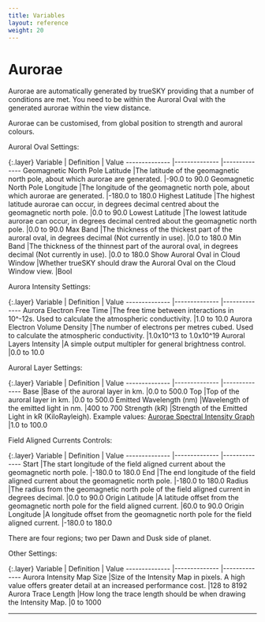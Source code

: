 ```yaml
---
title: Variables
layout: reference
weight: 20
---
```







Aurorae
====================
Aurorae are automatically generated by trueSKY providing that a number of conditions are met.
You need to be within the Auroral Oval with the generated aurorae within the view distance.

Aurorae can be customised, from global position to strength and auroral colours.


Auroral Oval Settings:

{:.layer}
Variable                                                                |       Definition                                                                                                                                                                                                                                                                      |       Value
--------------                                                  |--------------                                                                                                                                                                                                                                                                 |--------------
Geomagnetic North Pole Latitude                 |The latitude of the geomagnetic north pole, about which aurorae are generated.                                                                                                                                 |-90.0 to 90.0
Geomagnetic North Pole Longitude                |The longitude of the geomagnetic north pole, about which aurorae are generated.                                                                                                                                |-180.0 to 180.0
Highest Latitude                                                |The highest latitude aurorae can occur, in degrees decimal centred about the geomagnetic north pole.                                                                                   |0.0 to 90.0
Lowest Latitude                                                 |The lowest latitude aurorae can occur, in degrees decimal centred about the geomagnetic north pole.                                                                                    |0.0 to 90.0
Max Band                                                                |The thickness of the thickest part of the auroral oval, in degrees decimal (Not currently in use).                                                                                             |0.0 to 180.0
Min Band                                                                |The thickness of the thinnest part of the auroral oval, in degrees decimal (Not currently in use).                                                                                     |0.0 to 180.0
Show Auroral Oval in Cloud Window               |Whether trueSKY should draw the Auroral Oval on the Cloud Window view.                                                                                                                                                 |Bool

Aurora Intensity Settings:

{:.layer}
Variable                                                                |       Definition                                                                                                                                                                                                                                                                      |       Value
--------------                                                  |--------------                                                                                                                                                                                                                                                                 |--------------
Aurora Electron Free Time                               |The free time between interactions in 10^-12s. Used to calculate the atmospheric conductivity.                                                                                                 |1.0 to 10.0
Aurora Electron Volume Density                  |The number of electrons per metres cubed. Used to calculate the atmospheric conductivity.                                                                                                              |1.0x10^13 to 1.0x10^19
Auroral Layers Intensity                                |A simple output multipler for general brightness control.                                                                                                                                                                              |0.0 to 10.0

Auroral Layer Settings:

{:.layer}
Variable                                                                |       Definition                                                                                                                                                                                                                                                                      |       Value
--------------                                                  |--------------                                                                                                                                                                                                                                                                 |--------------
Base                                                                    |Base of the auroral layer in km.                                                                                                                                                                                                                               |0.0 to 500.0
Top                                                                             |Top of the auroral layer in km.                                                                                                                                                                                                                                |0.0 to 500.0
Emitted Wavelength (nm)                                 |Wavelength of the emitted light in nm.                                                                                                                                                                                                                 |400 to 700
Strength (kR)                                                   |Strength of the Emitted Light in kR (KiloRayleigh). Example values: [Aurorae Spectral Intensity Graph](https://i.stack.imgur.com/Qr02U.gif)    |1.0 to 100.0

Field Aligned Currents Controls:

{:.layer}
Variable                                                                |       Definition                                                                                                                                                                                                                                                                      |       Value
--------------                                                  |--------------                                                                                                                                                                                                                                                                 |--------------
Start                                                                   |The start longitude of the field aligned current about the geomagnetic north pole.                                                                                                                             |-180.0 to 180.0
End                                                                             |The end longitude of the field aligned current about the geomagnetic north pole.                                                                                                                               |-180.0 to 180.0
Radius                                                                  |The radius from the geomagnetic north pole of the field aligned current in degrees decimal.                                                                                                    |0.0 to 90.0
Origin Latitude                                                 |A latitude offset from the geomagnetic north pole for the field aligned current.                                                                                                                               |60.0 to 90.0
Origin Longitude                                                |A longitude offset from the geomagnetic north pole for the field aligned current.                                                                                                                              |-180.0 to 180.0

There are four regions; two per Dawn and Dusk side of planet.

Other Settings:

{:.layer}
Variable                                                                |       Definition                                                                                                                                                                                                                                                                      |       Value
--------------                                                  |--------------                                                                                                                                                                                                                                                                 |--------------
Aurora Intensity Map Size                               |Size of the Intensity Map in pixels. A high value offers greater detail at an increased performance cost.                                                                              |128 to 8192
Aurora Trace Length                                             |How long the trace length should be when drawing the Intensity Map.                                                                                                                                                    |0 to 1000

<hr>

